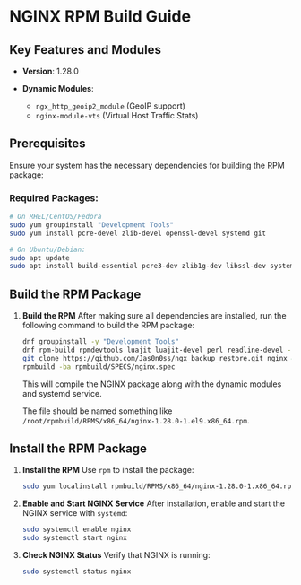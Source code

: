 # NGINX RPM Build Guide

## Key Features and Modules

- **Version**: 1.28.0

- **Dynamic Modules**:
  - `ngx_http_geoip2_module` (GeoIP support)
  - `nginx-module-vts` (Virtual Host Traffic Stats)

## Prerequisites

Ensure your system has the necessary dependencies for building the RPM package:

### Required Packages:

```bash
# On RHEL/CentOS/Fedora
sudo yum groupinstall "Development Tools"
sudo yum install pcre-devel zlib-devel openssl-devel systemd git
```

```bash
# On Ubuntu/Debian:
sudo apt update
sudo apt install build-essential pcre3-dev zlib1g-dev libssl-dev systemd git
```

## Build the RPM Package

1. **Build the RPM**
    After making sure all dependencies are installed, run the following command to build the RPM package:

   ```bash
   dnf groupinstall -y "Development Tools"
   dnf rpm-build rpmdevtools luajit luajit-devel perl readline-devel -y
   git clone https://github.com/Jas0n0ss/ngx_backup_restore.git nginx && nginx
   rpmbuild -ba rpmbuild/SPECS/nginx.spec
   ```

   This will compile the NGINX package along with the dynamic modules and systemd service.

   The file should be named something like `/root/rpmbuild/RPMS/x86_64/nginx-1.28.0-1.el9.x86_64.rpm`.

## Install the RPM Package

1. **Install the RPM**
    Use `rpm` to install the package:

   ```bash
   sudo yum localinstall rpmbuild/RPMS/x86_64/nginx-1.28.0-1.x86_64.rpm
   ```

2. **Enable and Start NGINX Service**
    After installation, enable and start the NGINX service with `systemd`:

   ```bash
   sudo systemctl enable nginx
   sudo systemctl start nginx
   ```

3. **Check NGINX Status**
    Verify that NGINX is running:

   ```bash
   sudo systemctl status nginx
   ```
